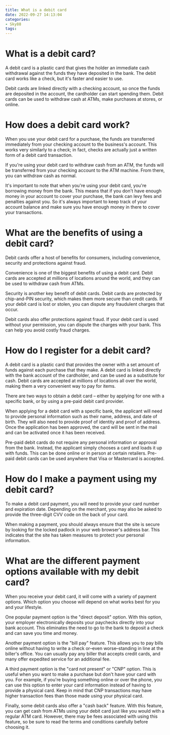 ```yaml
---
title: What is a debit card
date: 2022-09-27 14:13:04
categories:
- Sky88
tags:
---
```



#  What is a debit card?

A debit card is a plastic card that gives the holder an immediate cash withdrawal against the funds they have deposited in the bank. The debit card works like a check, but it's faster and easier to use.

Debit cards are linked directly with a checking account, so once the funds are deposited in the account, the cardholder can start spending them. Debit cards can be used to withdraw cash at ATMs, make purchases at stores, or online.

# How does a debit card work?

When you use your debit card for a purchase, the funds are transferred immediately from your checking account to the business's account. This works very similarly to a check; in fact, checks are actually just a written form of a debit card transaction.

If you're using your debit card to withdraw cash from an ATM, the funds will be transferred from your checking account to the ATM machine. From there, you can withdraw cash as normal.

It's important to note that when you're using your debit card, you're borrowing money from the bank. This means that if you don't have enough money in your account to cover your purchase, the bank can levy fees and penalties against you. So it's always important to keep track of your account balance and make sure you have enough money in there to cover your transactions.

#  What are the benefits of using a debit card?

Debit cards offer a host of benefits for consumers, including convenience, security and protections against fraud.

Convenience is one of the biggest benefits of using a debit card. Debit cards are accepted at millions of locations around the world, and they can be used to withdraw cash from ATMs.

Security is another key benefit of debit cards. Debit cards are protected by chip-and-PIN security, which makes them more secure than credit cards. If your debit card is lost or stolen, you can dispute any fraudulent charges that occur.

Debit cards also offer protections against fraud. If your debit card is used without your permission, you can dispute the charges with your bank. This can help you avoid costly fraud charges.

#  How do I register for a debit card?

A debit card is a plastic card that provides the owner with a set amount of funds against each purchase that they make. A debit card is linked directly with the bank account of the cardholder, and can be used as a substitute for cash. Debit cards are accepted at millions of locations all over the world, making them a very convenient way to pay for items.

There are two ways to obtain a debit card – either by applying for one with a specific bank, or by using a pre-paid debit card provider.

When applying for a debit card with a specific bank, the applicant will need to provide personal information such as their name, address, and date of birth. They will also need to provide proof of identity and proof of address. Once the application has been approved, the card will be sent in the mail and can be activated once it has been received.

Pre-paid debit cards do not require any personal information or approval from the bank. Instead, the applicant simply chooses a card and loads it up with funds. This can be done online or in person at certain retailers. Pre-paid debit cards can be used anywhere that Visa or Mastercard is accepted.

#  How do I make a payment using my debit card?

To make a debit card payment, you will need to provide your card number and expiration date. Depending on the merchant, you may also be asked to provide the three-digit CVV code on the back of your card.

When making a payment, you should always ensure that the site is secure by looking for the locked padlock in your web browser's address bar. This indicates that the site has taken measures to protect your personal information.

#  What are the different payment options available with my debit card?

When you receive your debit card, it will come with a variety of payment options. Which option you choose will depend on what works best for you and your lifestyle.

One popular payment option is the "direct deposit" option. With this option, your employer electronically deposits your paychecks directly into your bank account. This eliminates the need to go to the bank to deposit a check and can save you time and money.

Another payment option is the "bill pay" feature. This allows you to pay bills online without having to write a check or–even worse–standing in line at the biller's office. You can usually pay any biller that accepts credit cards, and many offer expedited service for an additional fee.

A third payment option is the "card not present" or "CNP" option. This is useful when you want to make a purchase but don't have your card with you. For example, if you're buying something online or over the phone, you can use this option to enter your card information instead of having to provide a physical card. Keep in mind that CNP transactions may have higher transaction fees than those made using your physical card.

Finally, some debit cards also offer a "cash back" feature. With this feature, you can get cash from ATMs using your debit card just like you would with a regular ATM card. However, there may be fees associated with using this feature, so be sure to read the terms and conditions carefully before choosing it.